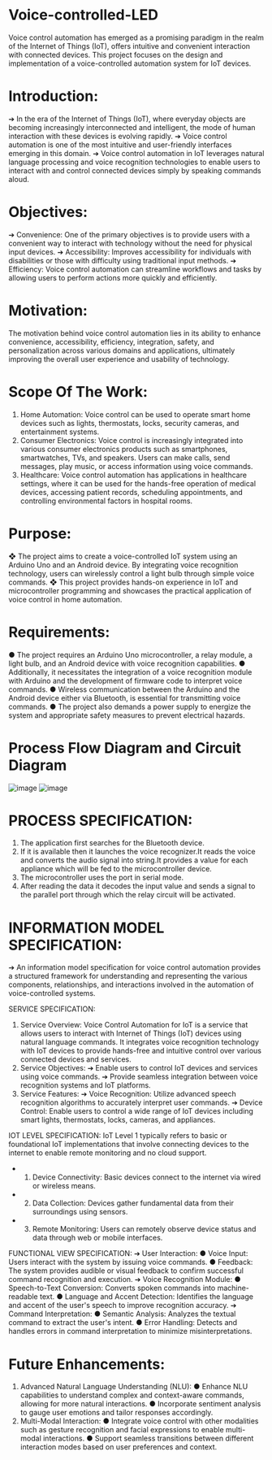 # Voice-controlled-LED
Voice control automation has emerged as a promising paradigm in the realm of the
Internet of Things (IoT), offers intuitive and convenient interaction with connected
devices. This project focuses on the design and implementation of a voice-controlled
automation system for IoT devices.

# Introduction:
➔ In the era of the Internet of Things (IoT), where everyday objects are becoming
increasingly interconnected and intelligent, the mode of human interaction
with these devices is evolving rapidly.
➔ Voice control automation is one of the most intuitive and user-friendly
interfaces emerging in this domain.
➔ Voice control automation in IoT leverages natural language processing and
voice recognition technologies to enable users to interact with and control
connected devices simply by speaking commands aloud.

# Objectives:
➔ Convenience: One of the primary objectives is to provide users with a
convenient way to interact with technology without the need for physical
input devices.
➔ Accessibility: Improves accessibility for individuals with disabilities or those
with difficulty using traditional input methods.
➔ Efficiency: Voice control automation can streamline workflows and
tasks by allowing users to perform actions more quickly and efficiently.

# Motivation:
The motivation behind voice control automation lies in its ability to enhance
convenience, accessibility, efficiency, integration, safety, and personalization across
various domains and applications, ultimately improving the overall user experience
and usability of technology.

# Scope Of The Work:
1. Home Automation: Voice control can be used to operate smart home devices
such as lights, thermostats, locks, security cameras, and entertainment
systems.
2. Consumer Electronics: Voice control is increasingly integrated into various
consumer electronics products such as smartphones, smartwatches, TVs, and
speakers. Users can make calls, send messages, play music, or access information using voice commands.
3. Healthcare: Voice control automation has applications in healthcare settings,
where it can be used for the hands-free operation of medical devices,
accessing patient records, scheduling appointments, and controlling
environmental factors in hospital rooms.

# Purpose:
❖ The project aims to create a voice-controlled IoT system using an Arduino
Uno and an Android device. By integrating voice recognition technology, users
can wirelessly control a light bulb through simple voice commands.
❖ This project provides hands-on experience in IoT and microcontroller
programming and showcases the practical application of voice control in
home automation.

# Requirements:
● The project requires an Arduino Uno microcontroller, a relay module, a light
bulb, and an Android device with voice recognition capabilities.
● Additionally, it necessitates the integration of a voice recognition module with
Arduino and the development of firmware code to interpret voice commands.
● Wireless communication between the Arduino and the Android device either
via Bluetooth, is essential for transmitting voice commands.
● The project also demands a power supply to energize the system and
appropriate safety measures to prevent electrical hazards.

# Process Flow Diagram and Circuit Diagram
![image](https://github.com/itsrohitpathak/Voice-controlled-LED/assets/147083120/7cd85f8f-3297-4945-843f-eeb626f39c46)
![image](https://github.com/itsrohitpathak/Voice-controlled-LED/assets/147083120/cb526eb0-e275-42e7-9976-a8cc743fdd65)

# PROCESS SPECIFICATION:
1. The application first searches for the Bluetooth device.
2. If it is available then it launches the voice recognizer.It reads the voice
and converts the audio signal into string.It provides a value for each
appliance which will be fed to the microcontroller device.
3. The microcontroller uses the port in serial mode.
4. After reading the data it decodes the input value and sends a signal to
the parallel port through which the relay circuit will be activated.

# INFORMATION MODEL SPECIFICATION:
➔ An information model specification for voice control automation provides a
structured framework for understanding and representing the various
components, relationships, and interactions involved in the automation of
voice-controlled systems.

SERVICE SPECIFICATION:
1. Service Overview:
Voice Control Automation for IoT is a service that allows users to interact with
Internet of Things (IoT) devices using natural language commands. It
integrates voice recognition technology with IoT devices to provide hands-free
and intuitive control over various connected devices and services.
2. Service Objectives:
➔ Enable users to control IoT devices and services using voice commands.
➔ Provide seamless integration between voice recognition systems and IoT
platforms.
3. Service Features:
➔ Voice Recognition: Utilize advanced speech recognition algorithms to
accurately interpret user commands.
➔ Device Control: Enable users to control a wide range of IoT devices including
smart lights, thermostats, locks, cameras, and appliances.

IOT LEVEL SPECIFICATION:
IoT Level 1 typically refers to basic or foundational IoT implementations
that involve connecting devices to the internet to enable remote
monitoring and no cloud support.
- 1. Device Connectivity: Basic devices connect to the internet via wired or
wireless means.
- 2. Data Collection: Devices gather fundamental data from their
surroundings using sensors.
- 3. Remote Monitoring: Users can remotely observe device status and
data through web or mobile interfaces.

FUNCTIONAL VIEW SPECIFICATION:
➔ User Interaction:
● Voice Input: Users interact with the system by issuing voice
commands.
● Feedback: The system provides audible or visual feedback to confirm
successful command recognition and execution.
➔ Voice Recognition Module:
● Speech-to-Text Conversion: Converts spoken commands into
machine-readable text.
● Language and Accent Detection: Identifies the language and accent of
the user's speech to improve recognition accuracy.
➔ Command Interpretation:
● Semantic Analysis: Analyzes the textual command to extract the user's
intent.
● Error Handling: Detects and handles errors in command interpretation
to minimize misinterpretations.

# Future Enhancements:
1. Advanced Natural Language Understanding (NLU):
● Enhance NLU capabilities to understand complex and context-aware
commands, allowing for more natural interactions.
● Incorporate sentiment analysis to gauge user emotions and tailor
responses accordingly.
2. Multi-Modal Interaction:
● Integrate voice control with other modalities such as gesture
recognition and facial expressions to enable multi-modal interactions.
● Support seamless transitions between different interaction modes
based on user preferences and context.
